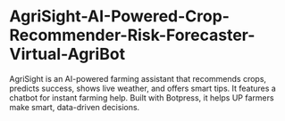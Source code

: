 # AgriSight-AI-Powered-Crop-Recommender-Risk-Forecaster-Virtual-AgriBot
AgriSight is an AI-powered farming assistant that recommends crops, predicts success, shows live weather, and offers smart tips. It features a chatbot for instant farming help. Built with Botpress, it helps UP farmers make smart, data-driven decisions.
